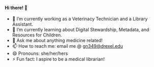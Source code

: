 <h4>Hi there! 👋</h4>

- 🔭 I’m currently working as a Veterinacy Technician and a Library Assistant.
- 🌱 I’m currently learning about Digital Stewardship, Metadata, and Resources for Children.
- 💬 Ask me about anything medicine related!
- 📫 How to reach me: email me @ gn349@drexel.edu
- 😄 Pronouns: she/her/hers
- ⚡ Fun fact: I aspire to be a medical librarian!
